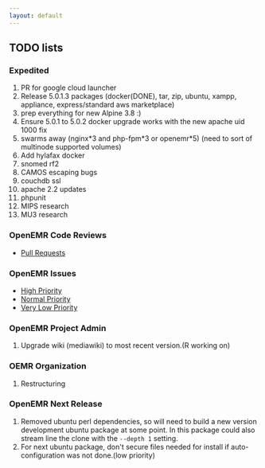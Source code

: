 ```yaml
---
layout: default
---
```

## TODO lists

### Expedited
1. PR for google cloud launcher
1. Release 5.0.1.3 packages (docker(DONE), tar, zip, ubuntu, xampp, appliance, express/standard aws marketplace)
1. prep everything for new Alpine 3.8 :)
1. Ensure 5.0.1 to 5.0.2 docker upgrade works with the new apache uid 1000 fix
1. swarms away (nginx\*3 and php-fpm\*3 or openemr\*5) (need to sort of multinode supported volumes)
1. Add hylafax docker
1. snomed rf2
1. CAMOS escaping bugs
1. couchdb ssl
1. apache 2.2 updates
1. phpunit
1. MIPS research
1. MU3 research


### OpenEMR Code Reviews
* [Pull Requests](https://github.com/openemr/openemr/pulls)

### OpenEMR Issues
* [High Priority](https://github.com/openemr/openemr/milestone/2)
* [Normal Priority](https://github.com/openemr/openemr/milestone/4)
* [Very Low Priority](https://github.com/openemr/openemr/milestone/5)

### OpenEMR Project Admin
1. Upgrade wiki (mediawiki) to most recent version.(R working on)

### OEMR Organization
1. Restructuring

### OpenEMR Next Release
1. Removed ubuntu perl dependencies, so will need to build a new version development ubuntu package at some point. In this package could also stream line the clone with the `--depth 1` setting.
1. For next ubuntu package, don't secure files needed for install if auto-configuration was not done.(low priority)
